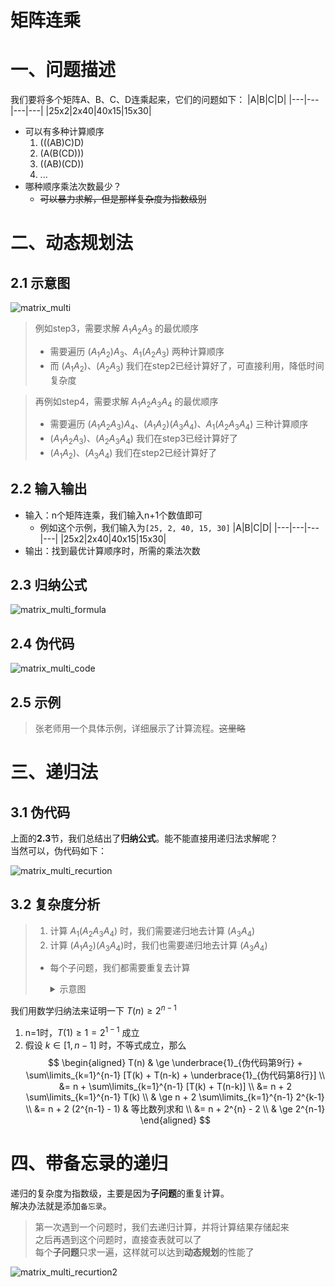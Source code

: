 # 矩阵连乘

# 一、问题描述

我们要将多个矩阵A、B、C、D连乘起来，它们的问题如下：
|A|B|C|D|
|---|---|---|---|
|25x2|2x40|40x15|15x30|

- 可以有多种计算顺序
    1. (((AB)C)D)
    2. (A(B(CD)))
    3. ((AB)(CD))
    4. ...
- 哪种顺序乘法次数最少？
    - ~~可以暴力求解，但是那样复杂度为指数级别~~

# 二、动态规划法

## 2.1 示意图

![matrix_multi](pngs/matrix_multi.png)

> 例如step3，需要求解 $A_1A_2A_3$ 的最优顺序
> - 需要遍历 $(A_1A_2)A_3$、$A_1(A_2A_3)$ 两种计算顺序
> - 而 $(A_1A_2)$、$(A_2A_3)$ 我们在step2已经计算好了，可直接利用，降低时间复杂度

> 再例如step4，需要求解 $A_1A_2A_3A_4$ 的最优顺序
> - 需要遍历 $(A_1A_2A_3)A_4$、$(A_1A_2)(A_3A_4)$、$A_1(A_2A_3A_4)$ 三种计算顺序
> - $(A_1A_2A_3)$、$(A_2A_3A_4)$ 我们在step3已经计算好了
> - $(A_1A_2)$、$(A_3A_4)$ 我们在step2已经计算好了

## 2.2 输入输出

- 输入：n个矩阵连乘，我们输入n+1个数值即可
    - 例如这个示例，我们输入为`[25, 2, 40, 15, 30]`
        |A|B|C|D|
        |---|---|---|---|
        |25x2|2x40|40x15|15x30|
- 输出：找到最优计算顺序时，所需的乘法次数

## 2.3 归纳公式

![matrix_multi_formula](pngs/matrix_multi_formula.png)

## 2.4 伪代码

![matrix_multi_code](pngs/matrix_multi_code.png)

## 2.5 示例

> 张老师用一个具体示例，详细展示了计算流程。~~这里略~~

# 三、递归法

## 3.1 伪代码

上面的**2.3**节，我们总结出了**归纳公式**。能不能直接用递归法求解呢？  
当然可以，伪代码如下：

![matrix_multi_recurtion](pngs/matrix_multi_recurtion.png)

## 3.2 复杂度分析

> 1. 计算 $A_1(A_2A_3A_4)$ 时，我们需要递归地去计算 $(A_3A_4)$
> 2. 计算 $(A_1A_2)(A_3A_4)$时，我们也需要递归地去计算 $(A_3A_4)$
> - 每个子问题，我们都需要重复去计算
>
>   <details>
>   <summary>示意图</summary>
>
>   ![matrix_multi_recurtion_tree](pngs/matrix_multi_recurtion_tree.png)
>
>   </details>

我们用数学归纳法来证明一下 $T(n) \ge 2^{n-1}$
1. n=1时，$T(1) \ge 1 = 2^{1-1}$ 成立
2. 假设 $k \in [1, n-1]$ 时，不等式成立，那么
$$
\begin{aligned}
T(n) & \ge \underbrace{1}_{伪代码第9行} + \sum\limits_{k=1}^{n-1} [T(k) + T(n-k) + \underbrace{1}_{伪代码第8行}] \\
&= n +  \sum\limits_{k=1}^{n-1} [T(k) + T(n-k)] \\
&= n +  2 \sum\limits_{k=1}^{n-1} T(k) \\
& \ge n + 2 \sum\limits_{k=1}^{n-1} 2^{k-1} \\
&= n + 2 (2^{n-1} - 1) & 等比数列求和 \\
&= n + 2^{n} - 2 \\
& \ge 2^{n-1}
\end{aligned}
$$

# 四、带备忘录的递归

递归的复杂度为指数级，主要是因为**子问题**的重复计算。  
解决办法就是添加`备忘录`。
> 第一次遇到一个问题时，我们去递归计算，并将计算结果存储起来  
> 之后再遇到这个问题时，直接查表就可以了  
> 每个**子问题**只求一遍，这样就可以达到**动态规划**的性能了

![matrix_multi_recurtion2](pngs/matrix_multi_recurtion2.png)